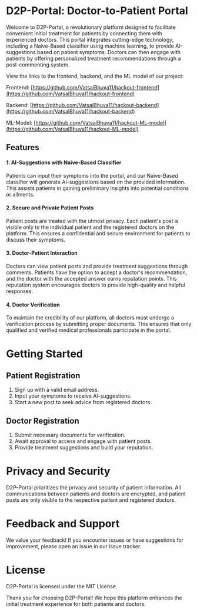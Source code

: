 # D2P-Portal: Doctor-to-Patient Portal

Welcome to D2P-Portal, a revolutionary platform designed to facilitate convenient initial treatment for patients by connecting them with experienced doctors. This portal integrates cutting-edge technology, including a Naive-Based classifier using machine learning, to provide AI-suggestions based on patient symptoms. Doctors can then engage with patients by offering personalized treatment recommendations through a post-commenting system.

View the links to the frontend, backend, and the ML model of our project:

Frontend: [https://github.com/VatsalBhuva11/hackout-frontend](https://github.com/VatsalBhuva11/hackout-frontend)

Backend: [https://github.com/VatsalBhuva11/hackout-backend](https://github.com/VatsalBhuva11/hackout-backend)

ML-Model: [https://github.com/VatsalBhuva11/hackout-ML-model](https://github.com/VatsalBhuva11/hackout-ML-model)

## Features

#### 1. AI-Suggestions with Naive-Based Classifier

Patients can input their symptoms into the portal, and our Naive-Based classifier will generate AI-suggestions based on the provided information. This assists patients in gaining preliminary insights into potential conditions or ailments.

#### 2. Secure and Private Patient Posts

Patient posts are treated with the utmost privacy. Each patient's post is visible only to the individual patient and the registered doctors on the platform. This ensures a confidential and secure environment for patients to discuss their symptoms.

#### 3. Doctor-Patient Interaction

Doctors can view patient posts and provide treatment suggestions through comments. Patients have the option to accept a doctor's recommendation, and the doctor with the accepted answer earns reputation points. This reputation system encourages doctors to provide high-quality and helpful responses.

#### 4. Doctor Verification

To maintain the credibility of our platform, all doctors must undergo a verification process by submitting proper documents. This ensures that only qualified and verified medical professionals participate in the portal.

# Getting Started

## Patient Registration

1. Sign up with a valid email address.
2. Input your symptoms to receive AI-suggestions.
3. Start a new post to seek advice from registered doctors.

## Doctor Registration

1. Submit necessary documents for verification.
2. Await approval to access and engage with patient posts.
3. Provide treatment suggestions and build your reputation.

# Privacy and Security

D2P-Portal prioritizes the privacy and security of patient information. All communications between patients and doctors are encrypted, and patient posts are only visible to the respective patient and registered doctors.

# Feedback and Support

We value your feedback! If you encounter issues or have suggestions for improvement, please open an issue in our issue tracker.

# License

D2P-Portal is licensed under the MIT License.

Thank you for choosing D2P-Portal! We hope this platform enhances the initial treatment experience for both patients and doctors.
